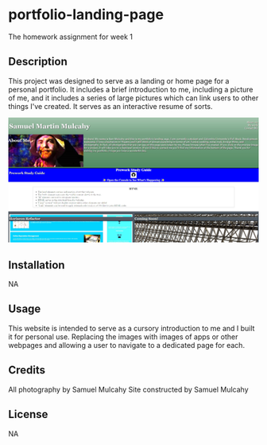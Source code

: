 # portfolio-landing-page
The homework assignment for week 1

## Description

This project was designed to serve as a landing or home page for a personal portfolio. It includes a brief introduction to me, including a picture of me, and it includes a series of large pictures which can link users to other things I've created. It serves as an interactive resume of sorts.

![preview](https://github.com/smulchman/homework2/blob/main/assets/preview.jpg?raw=true)

## Installation

NA

## Usage

This website is intended to serve as a cursory introduction to me and I built it for personal use. Replacing the images with images of apps or other webpages and allowing a user to navigate to a dedicated page for each.

## Credits
All photography by Samuel Mulcahy
Site constructed by Samuel Mulcahy

## License

NA
